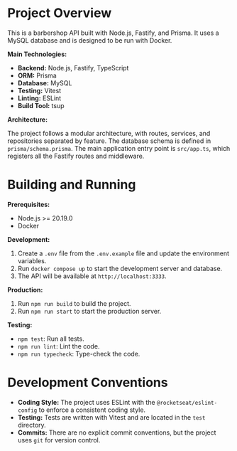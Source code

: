 # Project Overview

This is a barbershop API built with Node.js, Fastify, and Prisma. It uses a MySQL database and is designed to be run with Docker.

**Main Technologies:**

*   **Backend:** Node.js, Fastify, TypeScript
*   **ORM:** Prisma
*   **Database:** MySQL
*   **Testing:** Vitest
*   **Linting:** ESLint
*   **Build Tool:** tsup

**Architecture:**

The project follows a modular architecture, with routes, services, and repositories separated by feature. The database schema is defined in `prisma/schema.prisma`. The main application entry point is `src/app.ts`, which registers all the Fastify routes and middleware.

# Building and Running

**Prerequisites:**

*   Node.js >= 20.19.0
*   Docker

**Development:**

1.  Create a `.env` file from the `.env.example` file and update the environment variables.
2.  Run `docker compose up` to start the development server and database.
3.  The API will be available at `http://localhost:3333`.

**Production:**

1.  Run `npm run build` to build the project.
2.  Run `npm run start` to start the production server.

**Testing:**

*   `npm test`: Run all tests.
*   `npm run lint`: Lint the code.
*   `npm run typecheck`: Type-check the code.

# Development Conventions

*   **Coding Style:** The project uses ESLint with the `@rocketseat/eslint-config` to enforce a consistent coding style.
*   **Testing:** Tests are written with Vitest and are located in the `test` directory.
*   **Commits:** There are no explicit commit conventions, but the project uses `git` for version control.
